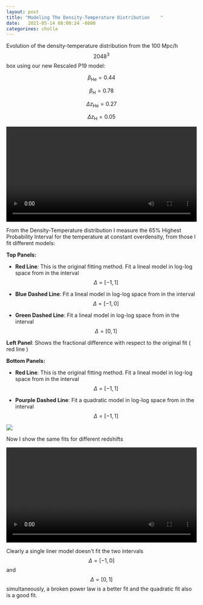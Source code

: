 ```yaml
---
layout: post
title: "Modeling The Density-Temperature Distribution    "
date:   2021-05-14 08:00:24 -0800
categorines: cholla
---
```



Evolution of the density-temperature distribution from the 100 Mpc/h $$2048^3$$ box using  our  new Rescaled P19 model:

$$\beta_{\mathrm{He}} = 0.44 $$

$$\beta_{\mathrm{H}} = 0.78 $$

$$\Delta z_{\mathrm{He}} = 0.27$$

$$\Delta z_{\mathrm{H}} = 0.05 $$
 
<div style="text-align: center">
<video src="{{ site.url }}assets/videos/phase_diagram_rescaled_P19.mp4" width="100%"  height="auto" controls preload> </video>
</div>


From the Density-Temperature distribution I measure the 65% Highest Probability Interval for the temperature at constant overdensity, from those I fit different models:


**Top Panels:**

- **Red Line**: This is the original fitting method. Fit a lineal model in log-log space from in the interval $$\Delta = [-1, 1]$$   


- **Blue Dashed Line**: Fit a lineal model in log-log space from in the interval $$\Delta = [-1, 0]$$

- **Green Dashed Line**: Fit a lineal model in log-log space from in the interval $$\Delta = [0, 1]$$


**Left Panel**: Shows the fractional difference with respect to the original  fit ( red line )


**Bottom Panels:**

- **Red Line**: This is the original fitting method. Fit a lineal model in log-log space from in the interval $$\Delta = [-1, 1]$$   


- **Pourple Dashed Line**: Fit a quadratic model in log-log space from in the interval $$\Delta = [-1, 1]$$



 


<img src="{{ site.url }}assets/images/pd_fit_55.png">



Now I show the same fits for different redshifts

<div style="text-align: center">
<video src="{{ site.url }}assets/videos/phase_diagram_rescaled_P19_fit.mp4" width="100%"  height="auto" controls preload> </video>
</div>


Clearly a single liner model doesn't fit the two intervals $$\Delta = [-1, 0] $$ and $$\Delta = [0, 1] $$ simultaneously, a broken power law is a better fit and the quadratic fit also is a good fit. 

